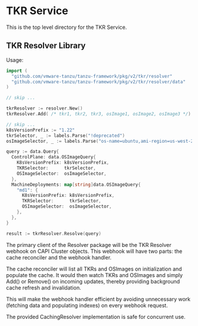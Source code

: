 # TKR Service

This is the top level directory for the TKR Service.

## TKR Resolver Library

Usage:

```go
import (
  "github.com/vmware-tanzu/tanzu-framework/pkg/v2/tkr/resolver"
  "github.com/vmware-tanzu/tanzu-framework/pkg/v2/tkr/resolver/data"
)

// skip ...

tkrResolver := resolver.New()
tkrResolver.Add( /* tkr1, tkr2, tkr3, osImage1, osImage2, osImage3 */)

// skip ...
k8sVersionPrefix := "1.22"
tkrSelector, _ := labels.Parse("!deprecated")
osImageSelector, _ := labels.Parse("os-name=ubuntu,ami-region=us-west-2")

query := data.Query{
  ControlPlane: data.OSImageQuery{
    K8sVersionPrefix: k8sVersionPrefix,
    TKRSelector:      tkrSelector,
    OSImageSelector:  osImageSelector,
  },
  MachineDeployments: map[string]data.OSImageQuery{
    "md1": {
      K8sVersionPrefix: k8sVersionPrefix,
      TKRSelector:      tkrSelector,
      OSImageSelector:  osImageSelector,
    },
  },
}

result := tkrResolver.Resolve(query)
```

The primary client of the Resolver package will be the TKR Resolver webhook on CAPI Cluster objects. This webhook will
have two parts: the cache reconciler and the webhook handler.

The cache reconciler will list all TKRs and OSImages on initialization and populate the cache. It would then watch TKRs
and OSImages and simply Add() or Remove() on incoming updates, thereby providing background cache refresh and
invalidation.

This will make the webhook handler efficient by avoiding unnecessary work (fetching data and populating indexes) on
every webhook request.

The provided CachingResolver implementation is safe for concurrent use.
